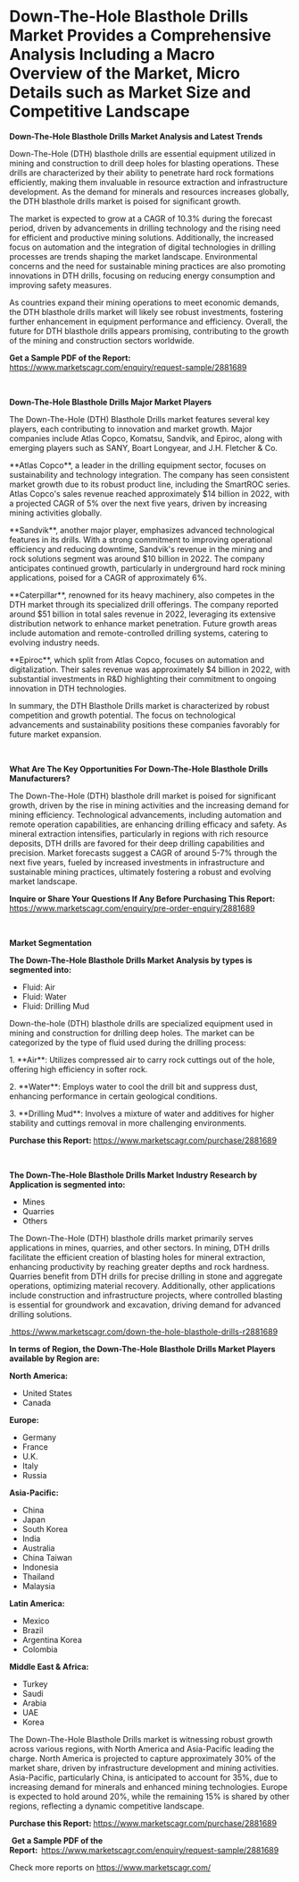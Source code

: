 <p><h1>Down-The-Hole Blasthole Drills Market Provides a Comprehensive Analysis Including a Macro Overview of the Market, Micro Details such as Market Size and Competitive Landscape</h1></p><p><strong>Down-The-Hole Blasthole Drills Market Analysis and Latest Trends</strong></p>
<p><p>Down-The-Hole (DTH) blasthole drills are essential equipment utilized in mining and construction to drill deep holes for blasting operations. These drills are characterized by their ability to penetrate hard rock formations efficiently, making them invaluable in resource extraction and infrastructure development. As the demand for minerals and resources increases globally, the DTH blasthole drills market is poised for significant growth.</p><p>The market is expected to grow at a CAGR of 10.3% during the forecast period, driven by advancements in drilling technology and the rising need for efficient and productive mining solutions. Additionally, the increased focus on automation and the integration of digital technologies in drilling processes are trends shaping the market landscape. Environmental concerns and the need for sustainable mining practices are also promoting innovations in DTH drills, focusing on reducing energy consumption and improving safety measures. </p><p>As countries expand their mining operations to meet economic demands, the DTH blasthole drills market will likely see robust investments, fostering further enhancement in equipment performance and efficiency. Overall, the future for DTH blasthole drills appears promising, contributing to the growth of the mining and construction sectors worldwide.</p></p>
<p><strong>Get a Sample PDF of the Report:&nbsp;</strong> <a href="https://www.marketscagr.com/enquiry/request-sample/2881689?utm_campaign=2480&utm_medium=2&utm_source=Github&utm_content=ia&utm_term=12032025&utm_id=down-the-hole-blasthole-drills">https://www.marketscagr.com/enquiry/request-sample/2881689</a></p>
<p>&nbsp;</p>
<p><strong>Down-The-Hole Blasthole Drills Major Market Players</strong></p>
<p><p>The Down-The-Hole (DTH) Blasthole Drills market features several key players, each contributing to innovation and market growth. Major companies include Atlas Copco, Komatsu, Sandvik, and Epiroc, along with emerging players such as SANY, Boart Longyear, and J.H. Fletcher & Co.</p><p>**Atlas Copco**, a leader in the drilling equipment sector, focuses on sustainability and technology integration. The company has seen consistent market growth due to its robust product line, including the SmartROC series. Atlas Copco's sales revenue reached approximately $14 billion in 2022, with a projected CAGR of 5% over the next five years, driven by increasing mining activities globally.</p><p>**Sandvik**, another major player, emphasizes advanced technological features in its drills. With a strong commitment to improving operational efficiency and reducing downtime, Sandvik's revenue in the mining and rock solutions segment was around $10 billion in 2022. The company anticipates continued growth, particularly in underground hard rock mining applications, poised for a CAGR of approximately 6%.</p><p>**Caterpillar**, renowned for its heavy machinery, also competes in the DTH market through its specialized drill offerings. The company reported around $51 billion in total sales revenue in 2022, leveraging its extensive distribution network to enhance market penetration. Future growth areas include automation and remote-controlled drilling systems, catering to evolving industry needs.</p><p>**Epiroc**, which split from Atlas Copco, focuses on automation and digitalization. Their sales revenue was approximately $4 billion in 2022, with substantial investments in R&D highlighting their commitment to ongoing innovation in DTH technologies.</p><p>In summary, the DTH Blasthole Drills market is characterized by robust competition and growth potential. The focus on technological advancements and sustainability positions these companies favorably for future market expansion.</p></p>
<p>&nbsp;</p>
<p><strong>What Are The Key Opportunities For Down-The-Hole Blasthole Drills Manufacturers?</strong></p>
<p><p>The Down-The-Hole (DTH) blasthole drill market is poised for significant growth, driven by the rise in mining activities and the increasing demand for mining efficiency. Technological advancements, including automation and remote operation capabilities, are enhancing drilling efficacy and safety. As mineral extraction intensifies, particularly in regions with rich resource deposits, DTH drills are favored for their deep drilling capabilities and precision. Market forecasts suggest a CAGR of around 5-7% through the next five years, fueled by increased investments in infrastructure and sustainable mining practices, ultimately fostering a robust and evolving market landscape.</p></p>
<p><strong>Inquire or Share Your Questions If Any Before Purchasing This Report:</strong> <a href="https://www.marketscagr.com/enquiry/pre-order-enquiry/2881689?utm_campaign=2480&utm_medium=2&utm_source=Github&utm_content=ia&utm_term=12032025&utm_id=down-the-hole-blasthole-drills">https://www.marketscagr.com/enquiry/pre-order-enquiry/2881689</a></p>
<p>&nbsp;</p>
<p><strong>Market Segmentation</strong></p>
<p><strong>The Down-The-Hole Blasthole Drills Market Analysis by types is segmented into:</strong></p>
<p><ul><li> Fluid: Air</li><li>Fluid: Water</li><li>Fluid: Drilling Mud </li></ul></p>
<p><p>Down-the-hole (DTH) blasthole drills are specialized equipment used in mining and construction for drilling deep holes. The market can be categorized by the type of fluid used during the drilling process: </p><p>1. **Air**: Utilizes compressed air to carry rock cuttings out of the hole, offering high efficiency in softer rock.</p><p>2. **Water**: Employs water to cool the drill bit and suppress dust, enhancing performance in certain geological conditions. </p><p>3. **Drilling Mud**: Involves a mixture of water and additives for higher stability and cuttings removal in more challenging environments.</p></p>
<p><strong>Purchase this Report:&nbsp;</strong><a href="https://www.marketscagr.com/purchase/2881689?utm_campaign=2480&utm_medium=2&utm_source=Github&utm_content=ia&utm_term=12032025&utm_id=down-the-hole-blasthole-drills">https://www.marketscagr.com/purchase/2881689</a></p>
<p>&nbsp;</p>
<p><strong>The Down-The-Hole Blasthole Drills Market Industry Research by Application is segmented into:</strong></p>
<p><ul><li> Mines</li><li>Quarries</li><li>Others </li></ul></p>
<p><p>The Down-The-Hole (DTH) blasthole drills market primarily serves applications in mines, quarries, and other sectors. In mining, DTH drills facilitate the efficient creation of blasting holes for mineral extraction, enhancing productivity by reaching greater depths and rock hardness. Quarries benefit from DTH drills for precise drilling in stone and aggregate operations, optimizing material recovery. Additionally, other applications include construction and infrastructure projects, where controlled blasting is essential for groundwork and excavation, driving demand for advanced drilling solutions.</p></p>
<p><a href="https://www.marketscagr.com/down-the-hole-blasthole-drills-r2881689?utm_campaign=2480&utm_medium=2&utm_source=Github&utm_content=ia&utm_term=12032025&utm_id=down-the-hole-blasthole-drills">&nbsp;https://www.marketscagr.com/down-the-hole-blasthole-drills-r2881689</a></p>
<p><strong>In terms of Region, the Down-The-Hole Blasthole Drills Market Players available by Region are:</strong></p>
<p>
    <p> <strong> North America: </strong>
        <ul>
            <li>United States</li>
            <li>Canada</li>
        </ul>
        </p> 
    <p> <strong> Europe: </strong>
        <ul>
            <li>Germany</li>
            <li>France</li>
            <li>U.K.</li>
            <li>Italy</li>
            <li>Russia</li>
        </ul>
        </p> 
    <p> <strong> Asia-Pacific: </strong>
        <ul>
            <li>China</li>
            <li>Japan</li>
            <li>South Korea</li>
            <li>India</li>
            <li>Australia</li>
            <li>China Taiwan</li>
            <li>Indonesia</li>
            <li>Thailand</li>
            <li>Malaysia</li>
        </ul>
        </p> 
    <p> <strong> Latin America: </strong>
        <ul>
            <li>Mexico</li>
            <li>Brazil</li>
            <li>Argentina Korea</li>
            <li>Colombia</li>
        </ul>
        </p> 
    <p> <strong> Middle East & Africa: </strong>
        <ul>
            <li>Turkey</li>
            <li>Saudi</li>
            <li>Arabia</li>
            <li>UAE</li>
            <li>Korea</li>
        </ul>
    </p>
    </p>
<p><p>The Down-The-Hole Blasthole Drills market is witnessing robust growth across various regions, with North America and Asia-Pacific leading the charge. North America is projected to capture approximately 30% of the market share, driven by infrastructure development and mining activities. Asia-Pacific, particularly China, is anticipated to account for 35%, due to increasing demand for minerals and enhanced mining technologies. Europe is expected to hold around 20%, while the remaining 15% is shared by other regions, reflecting a dynamic competitive landscape.</p></p>
<p><strong>Purchase this Report: </strong><a href="https://www.marketscagr.com/purchase/2881689?utm_campaign=2480&utm_medium=2&utm_source=Github&utm_content=ia&utm_term=12032025&utm_id=down-the-hole-blasthole-drills">https://www.marketscagr.com/purchase/2881689</a></p>
<p>&nbsp;<strong>Get a Sample PDF of the Report:&nbsp;&nbsp;</strong><a href="https://www.marketscagr.com/enquiry/request-sample/2881689?utm_campaign=2480&utm_medium=2&utm_source=Github&utm_content=ia&utm_term=12032025&utm_id=down-the-hole-blasthole-drills">https://www.marketscagr.com/enquiry/request-sample/2881689</a></p>
<p><strong></strong></p>
<p>Check more reports on <a href="https://www.marketscagr.com/?utm_campaign=2480&utm_medium=2&utm_source=Github&utm_content=ia&utm_term=12032025&utm_id=down-the-hole-blasthole-drills">https://www.marketscagr.com/</a></p>